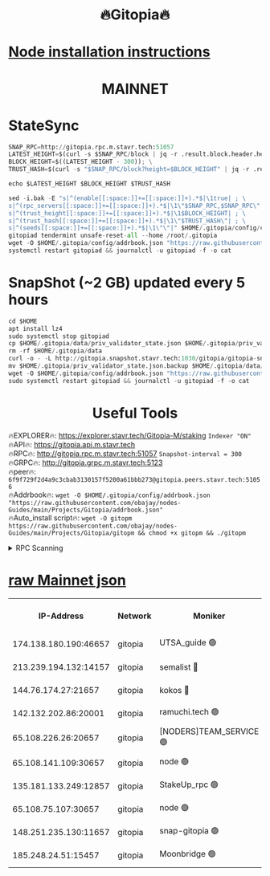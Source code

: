 <h1 align="center"> 🔥Gitopia🔥</h1>

[Node installation instructions](https://github.com/obajay/nodes-Guides/tree/main/Projects/Gitopia)
=

<h1 align="center"> MAINNET</h1>

# StateSync
```python
SNAP_RPC=http://gitopia.rpc.m.stavr.tech:51057
LATEST_HEIGHT=$(curl -s $SNAP_RPC/block | jq -r .result.block.header.height); \
BLOCK_HEIGHT=$((LATEST_HEIGHT - 300)); \
TRUST_HASH=$(curl -s "$SNAP_RPC/block?height=$BLOCK_HEIGHT" | jq -r .result.block_id.hash)

echo $LATEST_HEIGHT $BLOCK_HEIGHT $TRUST_HASH

sed -i.bak -E "s|^(enable[[:space:]]+=[[:space:]]+).*$|\1true| ; \
s|^(rpc_servers[[:space:]]+=[[:space:]]+).*$|\1\"$SNAP_RPC,$SNAP_RPC\"| ; \
s|^(trust_height[[:space:]]+=[[:space:]]+).*$|\1$BLOCK_HEIGHT| ; \
s|^(trust_hash[[:space:]]+=[[:space:]]+).*$|\1\"$TRUST_HASH\"| ; \
s|^(seeds[[:space:]]+=[[:space:]]+).*$|\1\"\"|" $HOME/.gitopia/config/config.toml
gitopiad tendermint unsafe-reset-all --home /root/.gitopia
wget -O $HOME/.gitopia/config/addrbook.json "https://raw.githubusercontent.com/obajay/nodes-Guides/main/Projects/Gitopia/addrbook.json"
systemctl restart gitopiad && journalctl -u gitopiad -f -o cat
```
# SnapShot (~2 GB) updated every 5 hours
```python
cd $HOME
apt install lz4
sudo systemctl stop gitopiad
cp $HOME/.gitopia/data/priv_validator_state.json $HOME/.gitopia/priv_validator_state.json.backup
rm -rf $HOME/.gitopia/data
curl -o - -L http://gitopia.snapshot.stavr.tech:1030/gitopia/gitopia-snap.tar.lz4 | lz4 -c -d - | tar -x -C $HOME/.gitopia --strip-components 2
mv $HOME/.gitopia/priv_validator_state.json.backup $HOME/.gitopia/data/priv_validator_state.json
wget -O $HOME/.gitopia/config/addrbook.json "https://raw.githubusercontent.com/obajay/nodes-Guides/main/Projects/Gitopia/addrbook.json"
sudo systemctl restart gitopiad && journalctl -u gitopiad -f -o cat
```
 <h1 align="center"> Useful Tools</h1>

🔥EXPLORER🔥:      https://explorer.stavr.tech/Gitopia-M/staking  `Indexer "ON"` \
🔥API🔥: 			 		 https://gitopia.api.m.stavr.tech \
🔥RPC🔥:           http://gitopia.rpc.m.stavr.tech:51057              `Snapshot-interval = 300` \
🔥GRPC🔥:          http://gitopia.grpc.m.stavr.tech:5123 \
🔥peer🔥:					 `6f9f729f2d4a9c3cbab3130157f5200a61bbb273@gitopia.peers.stavr.tech:51056` \
🔥Addrbook🔥:    ```wget -O $HOME/.gitopia/config/addrbook.json "https://raw.githubusercontent.com/obajay/nodes-Guides/main/Projects/Gitopia/addrbook.json"``` \
🔥Auto_install script🔥: ```wget -O gitopm https://raw.githubusercontent.com/obajay/nodes-Guides/main/Projects/Gitopia/gitopm && chmod +x gitopm && ./gitopm```


<details>
<summary>RPC Scanning</summary>

<h2 align="center"> We scan nodes in real time every 4 hours. And we provide the final result of RPC endpoints.
We cannot influence the operation of these nodes in any way. </h2>


```python
If Voting Power is higher than 0 --> then the Node is a validator of the network and may be subject to attack and be a potential threat to the chain.
```
```python
We marked such validators with a red symbol
```

</details>

[raw Mainnet json](https://rpc-check.gitopm.stavr.tech/gitopm/rpc-gitopm-result.json)
=

<table><tr><th>IP-Address</th><th>Network</th><th>Moniker</th><th>Latest Block Height</th><th>Earliest Block Height</th><th>Catching Up</th><th>Voting Power</th><th>Scan Time</th></tr><tr><td>174.138.180.190:46657</td><td>gitopia</td><td>UTSA_guide 🟢</td><td>9884496</td><td>6071990</td><td>False</td><td>0</td><td>2023-11-30T00:18:46.316022244UTC</td></tr><tr><td>213.239.194.132:14157</td><td>gitopia</td><td>semalist 🔴</td><td>9884510</td><td>6071990</td><td>False</td><td>428783</td><td>2023-11-30T00:19:08.122529881UTC</td></tr><tr><td>144.76.174.27:21657</td><td>gitopia</td><td>kokos 🔴</td><td>9884519</td><td>6071990</td><td>False</td><td>936373</td><td>2023-11-30T00:19:22.116977165UTC</td></tr><tr><td>142.132.202.86:20001</td><td>gitopia</td><td>ramuchi.tech 🟢</td><td>9884517</td><td>6548337</td><td>False</td><td>0</td><td>2023-11-30T00:19:19.337746959UTC</td></tr><tr><td>65.108.226.26:20657</td><td>gitopia</td><td>[NODERS]TEAM_SERVICE 🟢</td><td>9884530</td><td>6846001</td><td>False</td><td>0</td><td>2023-11-30T00:19:39.307990316UTC</td></tr><tr><td>65.108.141.109:30657</td><td>gitopia</td><td>node 🟢</td><td>9884517</td><td>6931333</td><td>False</td><td>0</td><td>2023-11-30T00:19:18.779093035UTC</td></tr><tr><td>135.181.133.249:12857</td><td>gitopia</td><td>StakeUp_rpc 🟢</td><td>9884518</td><td>8010001</td><td>False</td><td>0</td><td>2023-11-30T00:19:19.746011815UTC</td></tr><tr><td>65.108.75.107:30657</td><td>gitopia</td><td>node 🟢</td><td>9884526</td><td>8802845</td><td>False</td><td>0</td><td>2023-11-30T00:19:32.664731640UTC</td></tr><tr><td>148.251.235.130:11657</td><td>gitopia</td><td>snap-gitopia 🟢</td><td>9884517</td><td>9516001</td><td>False</td><td>0</td><td>2023-11-30T00:19:19.053945903UTC</td></tr><tr><td>185.248.24.51:15457</td><td>gitopia</td><td>Moonbridge 🟢</td><td>9884510</td><td>9781501</td><td>False</td><td>0</td><td>2023-11-30T00:19:07.795855947UTC</td></tr></table>
